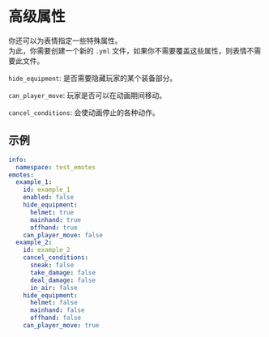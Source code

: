 # 高级属性

你还可以为表情指定一些特殊属性。\
为此，你需要创建一个新的 `.yml` 文件，如果你不需要覆盖这些属性，则表情不需要此文件。

`hide_equipment`: 是否需要隐藏玩家的某个装备部分。

`can_player_move`: 玩家是否可以在动画期间移动。

`cancel_conditions`: 会使动画停止的各种动作。

## 示例

```yaml
info:
  namespace: test_emotes
emotes:
  example_1:
    id: example_1
    enabled: false
    hide_equipment:
      helmet: true
      mainhand: true
      offhand: true
    can_player_move: false
  example_2:
    id: example_2
    cancel_conditions:
      sneak: false
      take_damage: false
      deal_damage: false
      in_air: false
    hide_equipment:
      helmet: false
      mainhand: false
      offhand: false
    can_player_move: true
```
